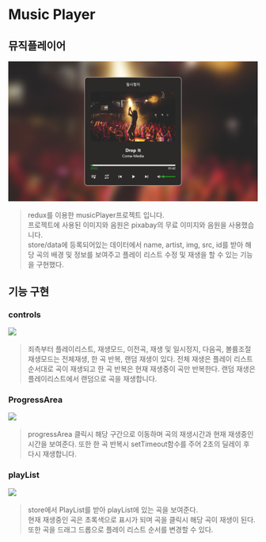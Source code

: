 # Music Player

## 뮤직플레이어

![](./Md/musicplayer_main.png)

> redux를 이용한 musicPlayer프로젝트 입니다.  
> 프로젝트에 사용된 이미지와 음원은 pixabay의 무료 이미지와 음원을 사용했습니다.  
> store/data에 등록되어있는 데이터에서 name, artist, img, src, id를 받아 해당 곡의 배경 및 정보를 보여주고 플레이 리스트 수정 및 재생을 할 수 있는 기능을 구현했다.

## 기능 구현

### controls

![](./Md/Music-Player_Controls.gif)

> 죄측부터 플레이리스트, 재생모드, 이전곡, 재생 및 일시정지, 다음곡, 볼륨조절
> 재생모드는 전체재생, 한 곡 반복, 랜덤 재생이 있다.
> 전체 재생은 플레이 리스트 순서대로 곡이 재생되고
> 한 곡 반복은 현재 재생중이 곡만 반복한다. 랜덤 재생은 플레이리스트에서 랜덤으로 곡을 재생합니다.

### ProgressArea

![](./Md/Music-Player_ProgressArea.gif)

> progressArea 클릭시 해당 구간으로 이동하며 곡의 재생시간과 현재 재생중인 시간을 보여준다.
> 또한 한 곡 반복시 setTimeout함수를 주어 2초의 딜레이 후 다시 재생합니다.

### playList

![](./Md/Music-Player_PlayList.gif)

> store에서 PlayList를 받아 playList에 있는 곡을 보여준다.  
> 현재 재생중인 곡은 초록색으로 표시가 되며 곡을 클릭시 해당 곡이 재생이 된다.  
> 또한 곡을 드래그 드롭으로 플레이 리스트 순서를 변경할 수 있다.
